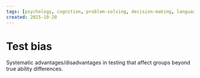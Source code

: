 ```yaml
---
tags: [psychology, cognition, problem-solving, decision-making, language, intelligence, testing, heuristics, bias]
created: 2025-10-20
---
```

# Test bias

Systematic advantages/disadvantages in testing that affect groups beyond true ability differences.

